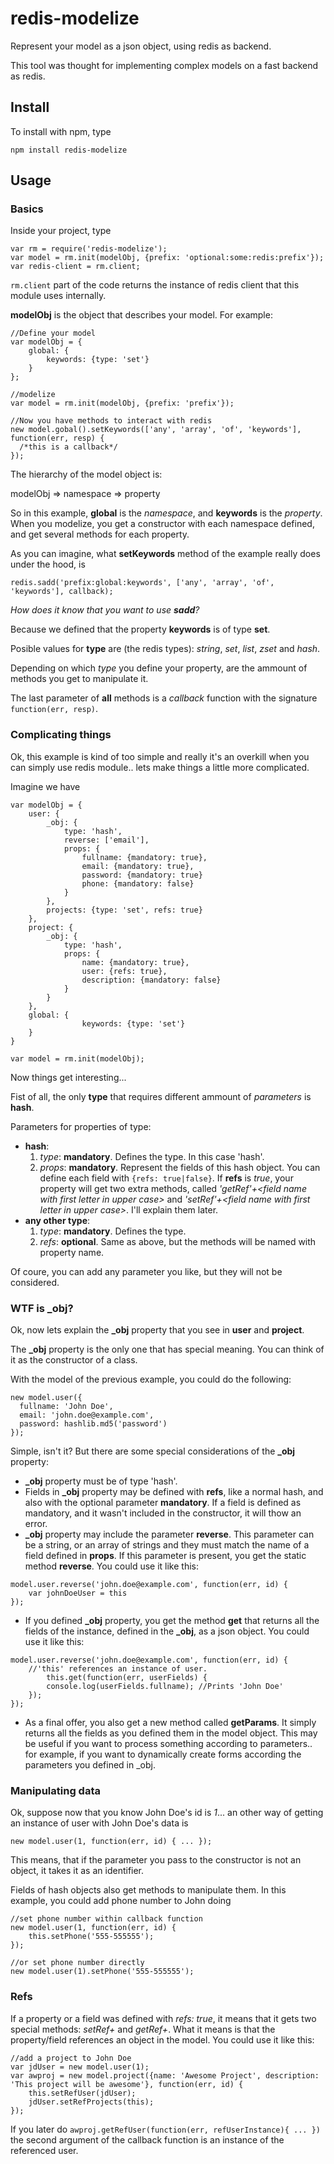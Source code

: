 redis-modelize
==============

Represent your model as a json object, using redis as backend.

This tool was thought for implementing complex models on a fast backend as redis.

## Install

To install with npm, type

```
npm install redis-modelize
```

## Usage
### Basics
Inside your project, type

```
var rm = require('redis-modelize');
var model = rm.init(modelObj, {prefix: 'optional:some:redis:prefix'});
var redis-client = rm.client;
```

`rm.client` part of the code returns the instance of redis client that this module uses internally. 

**modelObj** is the object that describes your model. For example:

```
//Define your model
var modelObj = {
	global: {
		keywords: {type: 'set'}
	}
};

//modelize
var model = rm.init(modelObj, {prefix: 'prefix'});

//Now you have methods to interact with redis
new model.gobal().setKeywords(['any', 'array', 'of', 'keywords'], function(err, resp) {
  /*this is a callback*/
});
```

The hierarchy of the model object is:

modelObj => namespace => property

So in this example, **global** is the *namespace*, and **keywords** is the *property*. When you modelize, you get a constructor with each namespace defined, and get several methods for each property.

As you can imagine, what **setKeywords** method of the example really does under the hood, is 
```
redis.sadd('prefix:global:keywords', ['any', 'array', 'of', 'keywords'], callback);
```


*How does it know that you want to use __sadd__?*

Because we defined that the property **keywords** is of type **set**.

Posible values for **type** are (the redis types): *string*, *set*, *list*, *zset* and *hash*.

Depending on which *type* you define your property, are the ammount of methods you get to manipulate it. 

The last parameter of **all** methods is a *callback* function with the signature `function(err, resp)`.

### Complicating things
Ok, this example is kind of too simple and really it's an overkill when you can simply use redis module.. lets make things a little more complicated.

Imagine we have

```
var modelObj = {
	user: {
		_obj: {
			type: 'hash',
			reverse: ['email'],
			props: {
				fullname: {mandatory: true},
				email: {mandatory: true},
				password: {mandatory: true}
				phone: {mandatory: false}
			}
		},
		projects: {type: 'set', refs: true}
	},
	project: {
		_obj: {
			type: 'hash',
			props: {
				name: {mandatory: true},
				user: {refs: true},
				description: {mandatory: false}
			}
		}
	},
	global: {
                keywords: {type: 'set'}
	}
}

var model = rm.init(modelObj);
```
Now things get interesting...

Fist of all, the only **type** that requires different ammount of *parameters* is **hash**.

Parameters for properties of type:

* **hash**: 
  1. *type*: **mandatory**. Defines the type. In this case 'hash'.
  2. *props*: **mandatory**. Represent the fields of this hash object. You can define each field with `{refs: true|false}`. If **refs** is *true*, your property will get two extra methods, called *'getRef'+\<field name with first letter in upper case\>* and *'setRef'+\<field name with first letter in upper case\>*. I'll explain them later.
* **any other type**:
  1. *type*: **mandatory**. Defines the type.
  2. *refs*: **optional**. Same as above, but the methods will be named with property name.

Of coure, you can add any parameter you like, but they will not be considered.

### WTF is _obj?

Ok, now lets explain the **_obj** property that you see in **user** and **project**. 

The **_obj** property is the only one that has special meaning. You can think of it as the constructor of a class.

With the model of the previous example, you could do the following:

```
new model.user({
  fullname: 'John Doe', 
  email: 'john.doe@example.com', 
  password: hashlib.md5('password')
});
```

Simple, isn't it? But there are some special considerations of the **_obj** property:

* **_obj** property must be of type 'hash'.
* Fields in **_obj** property may be defined with **refs**, like a normal hash, and also with the optional parameter **mandatory**. 
  If a field is defined as mandatory, and it wasn't included in the constructor, it will thow an error.
* **_obj** property may include the parameter **reverse**. 
  This parameter can be a string, or an array of strings and they must match the name of a field defined in **props**. 
  If this parameter is present, you get the static method **reverse**. You could use it like this: 
```
model.user.reverse('john.doe@example.com', function(err, id) { 
	var johnDoeUser = this 
});
```
* If you defined **_obj** property, you get the method **get** that returns all the fields of the instance, defined in the **_obj**, as a json object. You could use it like this:
```
model.user.reverse('john.doe@example.com', function(err, id) { 
	//'this' references an instance of user.
        this.get(function(err, userFields) {
		console.log(userFields.fullname); //Prints 'John Doe'
	});
});
```
* As a final offer, you also get a new method called **getParams**. It simply returns all the fields as you defined them in the model object. 
  This may be useful if you want to process something according to parameters.. for example, if you want to dynamically create forms according the parameters you defined in _obj.

### Manipulating data

Ok, suppose now that you know John Doe's id is *1*... an other way of getting an instance of user with John Doe's data is 
```
new model.user(1, function(err, id) { ... });
``` 

This means, that if the parameter you pass to the constructor is not an object, it takes it as an identifier.

Fields of hash objects also get methods to manipulate them. In this example, you could add phone number to John doing 
```
//set phone number within callback function
new model.user(1, function(err, id) {
	this.setPhone('555-555555');
});

//or set phone number directly
new model.user(1).setPhone('555-555555');
```

### Refs

If a property or a field was defined with *refs: true*, it means that it gets two special methods: *setRef+<name with first upper case>* and *getRef+<name with first upper case>*. What it means is that the property/field references an object in the model. You could use it like this:

```
//add a project to John Doe
var jdUser = new model.user(1);
var awproj = new model.project({name: 'Awesome Project', description: 'This project will be awesome'}, function(err, id) {
	this.setRefUser(jdUser);
	jdUser.setRefProjects(this);
});
``` 

If you later do `awproj.getRefUser(function(err, refUserInstance){ ... })`  the second argument of the callback function is an instance of the referenced user.


